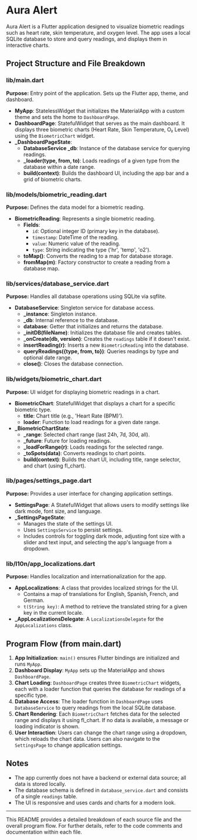 
# Aura Alert

Aura Alert is a Flutter application designed to visualize biometric readings such as heart rate, skin temperature, and oxygen level. The app uses a local SQLite database to store and query readings, and displays them in interactive charts.

## Project Structure and File Breakdown

### lib/main.dart
**Purpose:** Entry point of the application. Sets up the Flutter app, theme, and dashboard.

- **MyApp**: StatelessWidget that initializes the MaterialApp with a custom theme and sets the home to `DashboardPage`.
- **DashboardPage**: StatefulWidget that serves as the main dashboard. It displays three biometric charts (Heart Rate, Skin Temperature, O₂ Level) using the `BiometricChart` widget.
- **_DashboardPageState**:
	- **DatabaseService _db**: Instance of the database service for querying readings.
	- **_loader(type, from, to)**: Loads readings of a given type from the database within a date range.
	- **build(context)**: Builds the dashboard UI, including the app bar and a grid of biometric charts.

### lib/models/biometric_reading.dart
**Purpose:** Defines the data model for a biometric reading.

- **BiometricReading**: Represents a single biometric reading.
	- **Fields**:
		- `id`: Optional integer ID (primary key in the database).
		- `timestamp`: DateTime of the reading.
		- `value`: Numeric value of the reading.
		- `type`: String indicating the type ('hr', 'temp', 'o2').
	- **toMap()**: Converts the reading to a map for database storage.
	- **fromMap(m)**: Factory constructor to create a reading from a database map.

### lib/services/database_service.dart
**Purpose:** Handles all database operations using SQLite via sqflite.

- **DatabaseService**: Singleton service for database access.
	- **_instance**: Singleton instance.
	- **_db**: Internal reference to the database.
	- **database**: Getter that initializes and returns the database.
	- **_initDB(fileName)**: Initializes the database file and creates tables.
	- **_onCreate(db, version)**: Creates the `readings` table if it doesn't exist.
	- **insertReading(r)**: Inserts a new `BiometricReading` into the database.
	- **queryReadings({type, from, to})**: Queries readings by type and optional date range.
	- **close()**: Closes the database connection.

### lib/widgets/biometric_chart.dart
**Purpose:** UI widget for displaying biometric readings in a chart.

- **BiometricChart**: StatefulWidget that displays a chart for a specific biometric type.
	- **title**: Chart title (e.g., 'Heart Rate (BPM)').
	- **loader**: Function to load readings for a given date range.
- **_BiometricChartState**:
	- **_range**: Selected chart range (last 24h, 7d, 30d, all).
	- **_future**: Future for loading readings.
	- **_loadForRange(r)**: Loads readings for the selected range.
	- **_toSpots(data)**: Converts readings to chart points.
	- **build(context)**: Builds the chart UI, including title, range selector, and chart (using fl_chart).

### lib/pages/settings_page.dart
**Purpose:** Provides a user interface for changing application settings.

- **SettingsPage**: A StatefulWidget that allows users to modify settings like dark mode, font size, and language.
- **_SettingsPageState**:
    - Manages the state of the settings UI.
    - Uses `SettingsService` to persist settings.
    - Includes controls for toggling dark mode, adjusting font size with a slider and text input, and selecting the app's language from a dropdown.

### lib/l10n/app_localizations.dart
**Purpose:** Handles localization and internationalization for the app.

- **AppLocalizations**: A class that provides localized strings for the UI.
    - Contains a map of translations for English, Spanish, French, and German.
    - `t(String key)`: A method to retrieve the translated string for a given key in the current locale.
- **_AppLocalizationsDelegate**: A `LocalizationsDelegate` for the `AppLocalizations` class.

## Program Flow (from main.dart)
1. **App Initialization**: `main()` ensures Flutter bindings are initialized and runs `MyApp`.
2. **Dashboard Display**: `MyApp` sets up the MaterialApp and shows `DashboardPage`.
3. **Chart Loading**: `DashboardPage` creates three `BiometricChart` widgets, each with a loader function that queries the database for readings of a specific type.
4. **Database Access**: The loader function in `DashboardPage` uses `DatabaseService` to query readings from the local SQLite database.
5. **Chart Rendering**: Each `BiometricChart` fetches data for the selected range and displays it using fl_chart. If no data is available, a message or loading indicator is shown.
6. **User Interaction**: Users can change the chart range using a dropdown, which reloads the chart data. Users can also navigate to the `SettingsPage` to change application settings.

## Notes
- The app currently does not have a backend or external data source; all data is stored locally.
- The database schema is defined in `database_service.dart` and consists of a single `readings` table.
- The UI is responsive and uses cards and charts for a modern look.

---
This README provides a detailed breakdown of each source file and the overall program flow. For further details, refer to the code comments and documentation within each file.
